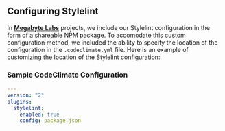 ## Configuring Stylelint

In **[Megabyte Labs](https://megabyte.space)** projects, we include our Stylelint configuration in the form of a shareable NPM package. To accomodate this custom configuration method, we included the ability to specify the location of the configuration in the `.codeclimate.yml` file. Here is an example of customizing the location of the Stylelint configuration:

### Sample CodeClimate Configuration

```yaml
---
version: "2"
plugins:
  stylelint:
    enabled: true
    config: package.json
```

